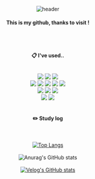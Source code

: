 <div align="center"> 

![header](https://capsule-render.vercel.app/api?type=cylinder&color=1DBF73&height=100&section=header&text=Joojue&fontColor=ffffff&fontSize=40&animation=fadeIn&fontAlignY=55&desc=%20&descAlignY=62&descAlign=62)
  
####  This is my github, thanks to visit !

  
 <br/>
 <br/>
  
####  :clipboard: I've used..
  
 <br/>
  

<img src="https://img.shields.io/badge/typescript-3178C6?style=for-the-badge&logo=typescript&logoColor=white">
<img src="https://img.shields.io/badge/react-61DAFB?style=for-the-badge&logo=react&logoColor=white">
<img src="https://img.shields.io/badge/next.js-000000?style=for-the-badge&logo=nextdotjs&logoColor=white"><br>

<img src="https://img.shields.io/badge/styledcomponents-DB7093?style=for-the-badge&logo=styledcomponents&logoColor=white">
<img src="https://img.shields.io/badge/tailwindCSS-06B6D4?style=for-the-badge&logo=tailwindcss&logoColor=white">
<img src="https://img.shields.io/badge/shadcn/ui-000000?style=for-the-badge&logo=shadcnui&logoColor=white">
<img src="https://img.shields.io/badge/MUI-007FFF?style=for-the-badge&logo=mui&logoColor=white">
<img src="https://img.shields.io/badge/storybook-FF4785?style=for-the-badge&logo=storybook&logoColor=white"><br>

<img src="https://img.shields.io/badge/react query-FF4154?style=for-the-badge&logo=reactqueryl&logoColor=white">
<img src="https://img.shields.io/badge/axios-5A29E4?style=for-the-badge&logo=axios&logoColor=white">
<img src="https://img.shields.io/badge/zod-3E67B1?style=for-the-badge&logo=zod&logoColor=white"><br>

<img src="https://img.shields.io/badge/vercel-000000?style=for-the-badge&logo=vercel&logoColor=white">
<img src="https://img.shields.io/badge/vite-646CFF?style=for-the-badge&logo=vite&logoColor=white">
 
   <br/>
   <br/>
 
#### :pencil2: Study log
 
  <br/>
  
[![Top Langs](https://github-readme-stats.vercel.app/api/top-langs/?username=joojue&layout=compact)](https://github.com/anuraghazra/github-readme-stats)
<br/>
<br/>
![Anurag's GitHub stats](https://github-readme-stats.vercel.app/api?username=joojue&show_icons=true&theme=radical)
<br/>
<br/>
[![Velog's GitHub stats](https://velog-readme-stats.vercel.app/api?name=joojue)](https://github.com/joojue/velog-readme-stats)
